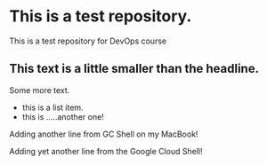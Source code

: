 # This is a test repository.

This is a test repository for DevOps course

## This text is a little smaller than the headline.

Some more text.

* this is a list item.
* this is .....another one!

Adding another line from GC Shell on my MacBook!

Adding yet another line from the Google Cloud Shell!
